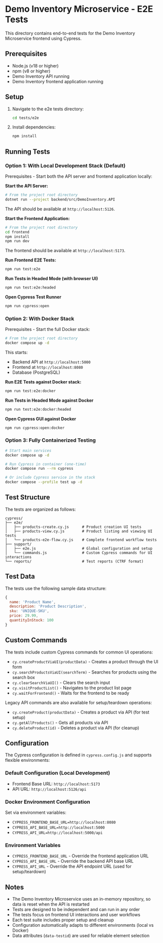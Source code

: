 # Demo Inventory Microservice - E2E Tests

This directory contains end-to-end tests for the Demo Inventory Microservice frontend using Cypress.

## Prerequisites

- Node.js (v18 or higher)
- npm (v8 or higher)
- Demo Inventory API running
- Demo Inventory frontend application running

## Setup

1. Navigate to the e2e tests directory:
   ```bash
   cd tests/e2e
   ```

2. Install dependencies:
   ```bash
   npm install
   ```

## Running Tests

### Option 1: With Local Development Stack (Default)

Prerequisites - Start both the API server and frontend application locally:

**Start the API Server:**
```bash
# From the project root directory
dotnet run --project backend/src/DemoInventory.API
```

The API should be available at `http://localhost:5126`.

**Start the Frontend Application:**
```bash
# From the project root directory
cd frontend
npm install
npm run dev
```

The frontend should be available at `http://localhost:5173`.

**Run Frontend E2E Tests:**

```bash
npm run test:e2e
```

**Run Tests in Headed Mode (with browser UI)**

```bash
npm run test:e2e:headed
```

**Open Cypress Test Runner**

```bash
npm run cypress:open
```

### Option 2: With Docker Stack

Prerequisites - Start the full Docker stack:

```bash
# From the project root directory
docker compose up -d
```

This starts:
- Backend API at `http://localhost:5000`
- Frontend at `http://localhost:8080`
- Database (PostgreSQL)

**Run E2E Tests against Docker stack:**

```bash
npm run test:e2e:docker
```

**Run Tests in Headed Mode against Docker**

```bash
npm run test:e2e:docker:headed
```

**Open Cypress GUI against Docker**

```bash
npm run cypress:open:docker
```

### Option 3: Fully Containerized Testing

```bash
# Start main services
docker compose up -d

# Run Cypress in container (one-time)
docker compose run --rm cypress

# Or include Cypress service in the stack
docker compose --profile test up -d
```

## Test Structure

The tests are organized as follows:

```
cypress/
├── e2e/
│   ├── products-create.cy.js      # Product creation UI tests
│   ├── products-view.cy.js        # Product listing and viewing UI tests
│   └── products-e2e-flow.cy.js    # Complete frontend workflow tests
├── support/
│   ├── e2e.js                     # Global configuration and setup
│   └── commands.js                # Custom Cypress commands for UI interactions
└── reports/                       # Test reports (CTRF format)
```

## Test Data

The tests use the following sample data structure:

```javascript
{
  name: 'Product Name',
  description: 'Product Description',
  sku: 'UNIQUE-SKU',
  price: 29.99,
  quantityInStock: 100
}
```

## Custom Commands

The tests include custom Cypress commands for common UI operations:

- `cy.createProductViaUI(productData)` - Creates a product through the UI form
- `cy.searchProductsViaUI(searchTerm)` - Searches for products using the search box
- `cy.clearSearchViaUI()` - Clears the search input
- `cy.visitProductList()` - Navigates to the product list page
- `cy.waitForFrontend()` - Waits for the frontend to be ready

Legacy API commands are also available for setup/teardown operations:
- `cy.createProduct(productData)` - Creates a product via API (for test setup)
- `cy.getAllProducts()` - Gets all products via API
- `cy.deleteProduct(id)` - Deletes a product via API (for cleanup)

## Configuration

The Cypress configuration is defined in `cypress.config.js` and supports flexible environments:

### Default Configuration (Local Development)
- Frontend Base URL: `http://localhost:5173`
- API URL: `http://localhost:5126/api`

### Docker Environment Configuration
Set via environment variables:
- `CYPRESS_FRONTEND_BASE_URL=http://localhost:8080`
- `CYPRESS_API_BASE_URL=http://localhost:5000`
- `CYPRESS_API_URL=http://localhost:5000/api`

### Environment Variables

- `CYPRESS_FRONTEND_BASE_URL` - Override the frontend application URL
- `CYPRESS_API_BASE_URL` - Override the backend API base URL  
- `CYPRESS_API_URL` - Override the API endpoint URL (used for setup/teardown)

## Notes

- The Demo Inventory Microservice uses an in-memory repository, so data is reset when the API is restarted
- Tests are designed to be independent and can run in any order
- The tests focus on frontend UI interactions and user workflows
- Each test suite includes proper setup and cleanup
- Configuration automatically adapts to different environments (local vs Docker)
- Data attributes (`data-testid`) are used for reliable element selection